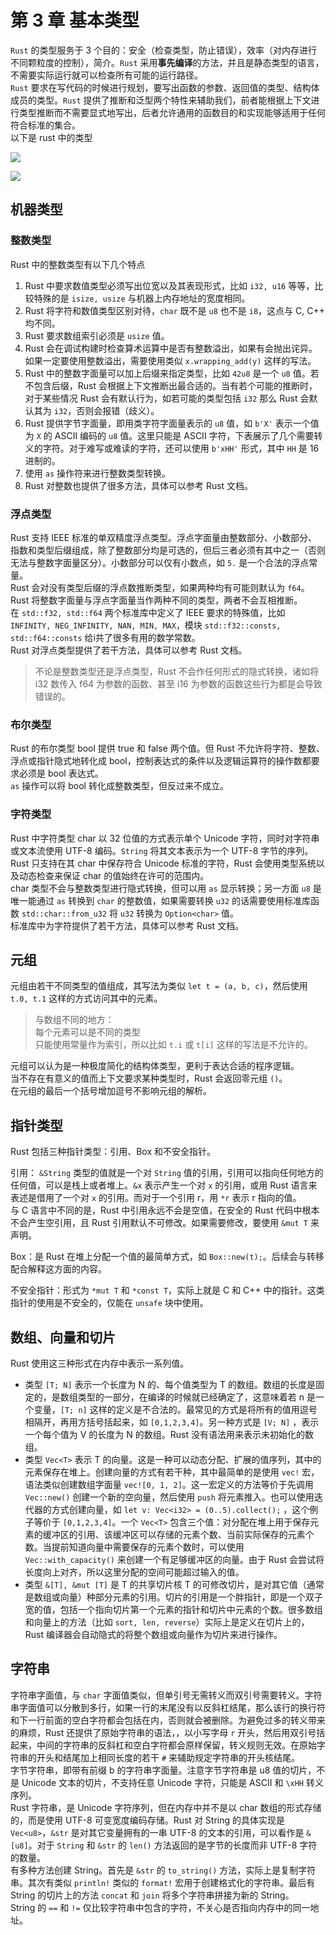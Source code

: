 # 第 3 章 基本类型

`Rust` 的类型服务于 3 个目的：安全（检查类型，防止错误），效率（对内存进行不同颗粒度的控制），简介。`Rust` 采用**事先编译**的方法，并且是静态类型的语言，不需要实际运行就可以检查所有可能的运行路径。  
`Rust` 要求在写代码的时候进行规划，要写出函数的参数、返回值的类型、结构体成员的类型。`Rust` 提供了推断和泛型两个特性来辅助我们，前者能根据上下文进行类型推断而不需要显式地写出，后者允许通用的函数目的和实现能够适用于任何符合标准的集合。  
以下是 rust 中的类型

![](_v_images/20220309204246038_32497.png)

![](_v_images/20220309204310260_31311.png)

## 机器类型
### 整数类型
Rust 中的整数类型有以下几个特点

1. Rust 中要求数值类型必须写出位宽以及其表现形式，比如 `i32, u16` 等等，比较特殊的是 `isize, usize` 与机器上内存地址的宽度相同。
2. Rust 将字符和数值类型区别对待，`char` 既不是 `u8` 也不是 `i8`，这点与 C, C++ 均不同。
3. Rust 要求数组索引必须是 `usize` 值。
4. Rust 会在调试构建时检查算术运算中是否有整数溢出，如果有会抛出诧异。如果一定要使用整数溢出，需要使用类似 `x.wrapping_add(y)` 这样的写法。
5. Rust 中的整数字面量可以加上后缀来指定类型，比如 `42u8` 是一个 `u8` 值。若不包含后缀，Rust 会根据上下文推断出最合适的。当有若个可能的推断时，对于某些情况 Rust 会有默认行为，如若可能的类型包括 `i32` 那么 Rust 会默认其为 `i32`，否则会报错（歧义）。
6. Rust 提供字节字面量，即用类字符字面量表示的 `u8` 值，如 `b'X'` 表示一个值为 `X` 的 ASCII 编码的 `u8` 值。这里只能是 ASCII 字符，下表展示了几个需要转义的字符。对于难写或难读的字符，还可以使用 `b'xHH'` 形式，其中 `HH` 是 16 进制的。
7. 使用 `as` 操作符来进行整数类型转换。
8. Rust 对整数也提供了很多方法，具体可以参考 Rust 文档。

### 浮点类型
Rust 支持 IEEE 标准的单双精度浮点类型。浮点字面量由整数部分、小数部分、指数和类型后缀组成，除了整数部分均是可选的，但后三者必须有其中之一（否则无法与整数字面量区分）。小数部分可以仅有小数点，如 `5.` 是一个合法的浮点常量。  
Rust 会对没有类型后缀的浮点数推断类型，如果两种均有可能则默认为 `f64`。Rust 将整数字面量与浮点字面量当作两种不同的类型，两者不会互相推断。  
在 `std::f32, std::f64` 两个标准库中定义了 IEEE 要求的特殊值，比如 `INFINITY, NEG_INFINITY, NAN, MIN, MAX`，模块 `std::f32::consts, std::f64::consts` 给i共了很多有用的数学常数。  
Rust 对浮点类型提供了若干方法，具体可以参考 Rust 文档。

> 不论是整数类型还是浮点类型，Rust 不会作任何形式的隐式转换，诸如将 i32 数传入 f64 为参数的函数、甚至 i16 为参数的函数这些行为都是会导致错误的。

### 布尔类型
Rust 的布尔类型 bool 提供 true 和 false 两个值。但 Rust 不允许将字符、整数、浮点或指针隐式地转化成 bool，控制表达式的条件以及逻辑运算符的操作数都要求必须是 bool 表达式。  
`as` 操作可以将 bool 转化成整数类型，但反过来不成立。

### 字符类型
Rust 中字符类型 char 以 32 位值的方式表示单个 Unicode 字符，同时对字符串或文本流使用 UTF-8 编码。`String` 将其文本表示为一个 UTF-8 字节的序列。  
Rust 只支持在其 char 中保存符合 Unicode 标准的字符，Rust 会使用类型系统以及动态检查来保证 char 的值始终在许可的范围内。  
char 类型不会与整数类型进行隐式转换，但可以用 `as` 显示转换；另一方面 `u8` 是唯一能通过 `as` 转换到 `char` 的整数值，如果需要转换 `u32` 的话需要使用标准库函数 `std::char::from_u32` 将 `u32` 转换为 `Option<char>` 值。  
标准库中为字符提供了若干方法，具体可以参考 Rust 文档。

## 元组
元组由若干不同类型的值组成，其写法为类似 `let t = (a, b, c)`，然后使用 `t.0, t.1` 这样的方式访问其中的元素。

> 与数组不同的地方：  
> 每个元素可以是不同的类型  
> 只能使用常量作为索引，所以比如 `t.i` 或 `t[i]` 这样的写法是不允许的。

元组可以认为是一种极度简化的结构体类型，更利于表达合适的程序逻辑。  
当不存在有意义的值而上下文要求某种类型时，Rust 会返回零元组 `()`。  
在元组的最后一个括号增加逗号不影响元组的解析。

## 指针类型
Rust 包括三种指针类型：引用、Box 和不安全指针。

引用： `&String` 类型的值就是一个对 `String` 值的引用，引用可以指向任何地方的任何值，可以是栈上或者堆上。`&x` 表示产生一个对 `x` 的引用，或用 Rust 语言来表述是借用了一个对 `x` 的引用。而对于一个引用 r，用 `*r` 表示 r 指向的值。  
与 C 语言中不同的是，Rust 中引用永远不会是空值，在安全的 Rust 代码中根本不会产生空引用，且 Rust 引用默认不可修改。如果需要修改，要使用 `&mut T` 来声明。

Box：是 Rust 在堆上分配一个值的最简单方式，如 `Box::new(t);`。后续会与转移配合解释这方面的内容。

不安全指针：形式为 `*mut T` 和 `*const T`，实际上就是 C 和 C++ 中的指针。这类指针的使用是不安全的，仅能在 `unsafe` 块中使用。

## 数组、向量和切片
Rust 使用这三种形式在内存中表示一系列值。

* 类型 `[T; N]` 表示一个长度为 N 的、每个值类型为 T 的数组。数组的长度是固定的，是数组类型的一部分，在编译的时候就已经确定了，这意味着若 n 是一个变量，`[T; n]` 这样的定义是不合法的。最常见的方式是将所有的值用逗号相隔开，再用方括号括起来，如 `[0,1,2,3,4]`。另一种方式是 `[V; N]` ，表示一个每个值为 V 的长度为 N 的数组。Rust 没有语法用来表示未初始化的数组。
* 类型 `Vec<T>` 表示 T 的向量。这是一种可以动态分配、扩展的值序列，其中的元素保存在堆上。创建向量的方式有若干种，其中最简单的是使用 `vec!` 宏，语法类似创建数组字面量 `vec![0, 1, 2]`。这一宏定义的方法等价于先调用 `Vec::new()` 创建一个新的空向量，然后使用 `push` 将元素推入。也可以使用迭代器的方式创建向量，如 `let v: Vec<i32> = (0..5).collect();` ，这个例子等价于 `[0,1,2,3,4]`。一个 `Vec<T>` 包含三个值：对分配在堆上用于保存元素的缓冲区的引用、该缓冲区可以存储的元素个数、当前实际保存的元素个数。当提前知道向量中需要保存的元素个数时，可以使用 `Vec::with_capacity()` 来创建一个有足够缓冲区的向量。由于 Rust 会尝试将长度向上对齐，所以这里分配的空间可能超过输入的值。
* 类型 `&[T], &mut [T]` 是 T 的共享切片核 T 的可修改切片，是对其它值（通常是数组或向量）种部分元素的引用。切片的引用是一个胖指针，即是一个双子宽的值，包括一个指向切片第一个元素的指针和切片中元素的个数。很多数组和向量上的方法（比如 `sort, len, reverse`）实际上是定义在切片上的，Rust 编译器会自动隐式的将整个数组或向量作为切片来进行操作。

## 字符串
字符串字面值，与 `char` 字面值类似，但单引号无需转义而双引号需要转义。字符串字面值可以分散到多行，如果一行的末尾没有以反斜杠结尾，那么该行的换行符和下一行前面的空白字符都会包括在内，否则就会被删除。为避免过多的转义带来的麻烦，Rust 还提供了原始字符串的语法，，以小写字母 `r` 开头，然后用双引号括起来，中间的字符串的反斜杠和空白字符都会原样保留，转义规则无效。在原始字符串的开头和结尾加上相同长度的若干 `#` 来辅助规定字符串的开头核结尾。  
字节字符串，即带有前缀 b 的字符串字面量。注意字节字符串是 u8 值的切片，不是 Unicode 文本的切片，不支持任意 Unicode 字符，只能是 ASCII 和 `\xHH` 转义序列。  
Rust 字符串，是 Unicode 字符序列，但在内存中并不是以 char 数组的形式存储的，而是使用 UTF-8 可变宽度编码存储。Rust 对 String 的具体实现是 `Vec<u8>`，`&str` 是对其它变量拥有的一串 UTF-8 的文本的引用，可以看作是 `&[u8]`。对于 `String` 和 `&str` 的 `len()` 方法返回的是字节的长度而非 UTF-8 字符的数量。  
有多种方法创建 String。首先是 `&str` 的 `to_string()` 方法，实际上是复制字符串。其次有类似 `println!` 类似的 `format!` 宏用于创建格式化的字符串。最后有 String 的切片上的方法 `concat` 和 `join` 将多个字符串拼接为新的 String。  
String 的 `==` 和 `!=` 仅比较字符串中包含的字符，不关心是否指向内存中的同一地址。

